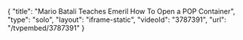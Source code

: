 {
    "title": "Mario Batali Teaches Emeril How To Open a POP Container",
    "type": "solo",
    "layout": "iframe-static",
    "videoId": "3787391",
    "url": "\/tvpembed\/3787391"
}